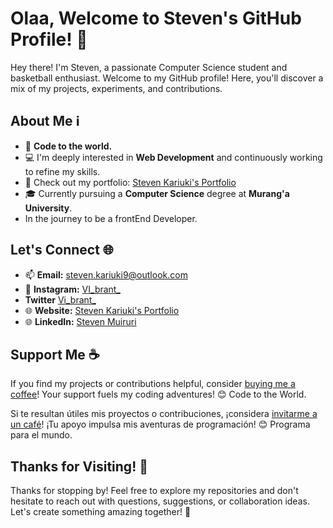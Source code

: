 # Olaa, Welcome to Steven's GitHub Profile! 👋

Hey there! I'm Steven, a passionate Computer Science student and basketball enthusiast. Welcome to my GitHub profile! Here, you'll discover a mix of my projects, experiments, and contributions.

## About Me ℹ️

- 🌟 **Code to the world.**
- 💻 I'm deeply interested in **Web Development** and continuously working to refine my skills.
- 🚀 Check out my portfolio: [Steven Kariuki's Portfolio](https://stevenkariuki.github.io/mysite/)
- 🎓 Currently pursuing a **Computer Science** degree at **Murang'a University**.
-    In the journey to be a frontEnd Developer.

## Let's Connect 🌐

- 📫 **Email:** [steven.kariuki9@outlook.com](mailto:steven.kariuki9@outlook.com)
- 💬 **Instagram:** [VI_brant_](https://instagram.com/VI_brant_)
- **Twitter** [Vi_brant_](.com/Vi_brant_)
- 🌐 **Website:** [Steven Kariuki's Portfolio](https://stevenkariuki.github.io/mysite/)
- 🌐 **LinkedIn:** [Steven Muiruri](https://www.linkedin.com/in/steven-muiruri-11b73a263/)

## Support Me ☕ 

If you find my projects or contributions helpful, consider [buying me a coffee](#)! Your support fuels my coding adventures! 😊
Code to the World.

Si te resultan útiles mis proyectos o contribuciones, ¡considera [invitarme a un café](#)! ¡Tu apoyo impulsa mis aventuras de programación! 😊
Programa para el mundo.

## Thanks for Visiting! 🙌

Thanks for stopping by! Feel free to explore my repositories and don't hesitate to reach out with questions, suggestions, or collaboration ideas. Let's create something amazing together! 🚀
